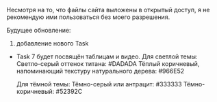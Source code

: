 Несмотря на то, что файлы сайта выложены в открытый доступ, я не рекомендую ими пользоваться без моего разрешения.

Будущее обновление: 
1. добавление нового Task
- Task 7 будет посвящён таблицам и видео.
  Для светлой темы:
    Светло-серый оттенок титана: #DADADA
    Тёплый коричневый, напоминающий текстуру натурального дерева: #966E52

  Для тёмной темы:
    Тёмно-серый или антрацит: #333333
    Тёмно-коричневый: #52392C

